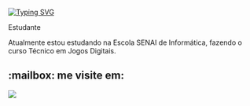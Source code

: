 <a href="https://git.io/typing-svg"><img src="https://readme-typing-svg.demolab.com?font=Fira+Code&pause=1000&color=000000&background=6BE3FFC9&random=false&width=435&lines=Olá+meu+nome+é+kauã;Seja+bem+vindo+ao+meu+perfil!" alt="Typing SVG" /></a>
<div>
<p>Estudante</p> 

<p>Atualmente estou estudando na Escola SENAI de Informática, fazendo o curso Técnico em Jogos Digitais.</p>
</div>

<div>
  <h2>:mailbox: me visite em:</h2>
  <a href = "g-mailto:kaua.p.carvalho6@aluno.senai.br"><img src="https://img.shields.io/badge/Gmail-D14836?style=for-the-badge&logo=gmail&logoColor=white" target="_blank"></a>
  
</div>
